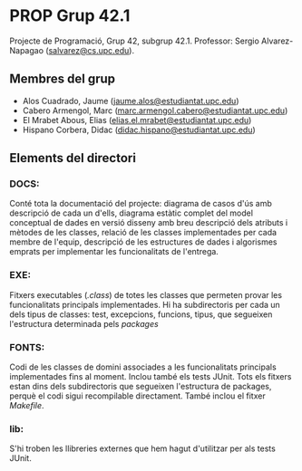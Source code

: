 # PROP Grup 42.1
Projecte de Programació, Grup 42, subgrup 42.1.
Professor: Sergio Alvarez-Napagao (salvarez@cs.upc.edu).


## Membres del grup
- Alos Cuadrado, Jaume (jaume.alos@estudiantat.upc.edu)
- Cabero Armengol, Marc (marc.armengol.cabero@estudiantat.upc.edu)
- El Mrabet Abous, Elias (elias.el.mrabet@estudiantat.upc.edu)
- Hispano Corbera, Didac (didac.hispano@estudiantat.upc.edu)

## Elements del directori
### DOCS:
Conté tota la documentació del projecte: diagrama de casos d'ús amb descripció de cada un d'ells, diagrama estàtic
complet del model conceptual de dades en versió disseny amb breu descripció dels atributs i mètodes de les classes, 
relació de les classes implementades per cada membre de l'equip, descripció de les estructures de dades i algorismes 
emprats per implementar les funcionalitats de l'entrega.

### EXE:
Fitxers executables (*.class*) de totes les classes que permeten provar les funcionalitats principals implementades.
Hi ha subdirectoris per cada un dels tipus de classes: test, excepcions, funcions, tipus, que segueixen l'estructura
determinada pels *packages*

### FONTS:
Codi de les classes de domini associades a les funcionalitats principals implementades fins al moment. Inclou també els
tests JUnit. Tots els fitxers estan dins dels subdirectoris que segueixen l'estructura de packages, perquè el codi sigui
recompilable directament. També inclou el fitxer *Makefile*.

### lib:
S'hi troben les llibreries externes que hem hagut d'utilitzar per als tests JUnit.
